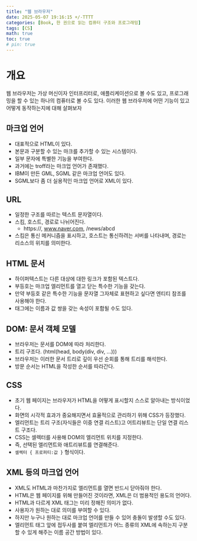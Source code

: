 ```yaml
---
title: "웹 브라우저"
date: 2025-05-07 19:16:15 +/-TTTT
categories: [Book, 한 권으로 읽는 컴퓨터 구조와 프로그래밍]
tags: [CS]
math: true
toc: true
# pin: true
---
```

# 개요
웹 브라우저는 가상 머신이자 인터프리터로, 애플리케이션으로 볼 수도 있고, 프로그래밍을 할 수 있는 하나의 컴퓨터로 볼 수도 있다. 이러한 웹 브라우저에 어떤 기능이 있고 어떻게 동작하는지에 대해 살펴보자  
  
## 마크업 언어
- 대표적으로 HTML이 있다.
- 본문과 구분할 수 있는 마크를 추가할 수 있는 시스템이다.
- 일부 문자에 특별한 기능을 부여한다.
- 과거에는 troff라는 마크업 언어가 존재했다.
- IBM이 만든 GML, SGML 같은 마크업 언어도 있다.
- SGML보다 좀 더 실용적인 마크업 언어로 XML이 있다.
  
## URL
- 일정한 구조를 따르는 텍스트 문자열이다.
- 스킴, 호스트, 경로로 나뉘어진다.
  - https://, www.naver.com, /news/abcd
- 스킴은 통신 메커니즘을 표시하고, 호스트는 통신하려는 서버를 나타내며, 경로는 리소스의 위치를 의미한다.
  
## HTML 문서
- 하이퍼텍스트는 다른 대상에 대한 링크가 포함된 텍스트다.
- 부등호는 마크업 엘리먼트를 열고 닫는 특수한 기능을 갖는다.
- 만약 부등호 같은 특수한 기능을 문자열 그자체로 표현하고 싶다면 엔티티 참조를 사용해야 한다.
- 태그에는 이름과 값 쌍을 갖는 속성이 포함될 수도 있다.
  
## DOM: 문서 객체 모델
- 브라우저는 문서를 DOM에 따라 처리한다.
- 트리 구조다. (html(head, body(div, div, ...)))
- 브라우저는 이러한 문서 트리로 깊이 우선 순회를 통해 트리를 해석한다.
- 방문 순서는 HTML을 작성한 순서를 따라간다.
  
## CSS
- 초기 웹 페이지는 브라우저가 HTML을 어떻게 표시할지 스스로 알아내는 방식이었다.
- 화면의 시각적 효과가 중요해지면서 효율적으로 관리하기 위해 CSS가 등장했다.
- 엘리먼트는 트리 구조(자식들은 이중 연결 리스트)고 어트리뷰트는 단일 연결 리스트 구조다.
- CSS는 셀렉터를 사용해 DOM의 엘리먼트 위치를 지정한다.
- 즉, 선택된 엘리먼트와 애트리뷰트를 연결해준다.
- `셀렉터 { 프로퍼티:값 }` 형식이다.
  
## XML 등의 마크업 언어
- XML도 HTML과 마찬가지로 엘리먼트를 열면 반드시 닫아줘야 한다.
- HTML은 웹 페이지를 위해 만들어진 것이라면, XML은 더 범용적인 용도의 언어다.
- HTML과 다르게 XML 태그는 미리 정해진 의미가 없다.
- 사용자가 원하는 대로 의미를 부여할 수 있다.
- 하지만 누구나 원하는 대로 마크업 언어를 만들 수 있어 충돌이 발생할 수도 있다.
- 엘리먼트 태그 앞에 접두사를 붙여 엘리먼트가 어느 종류의 XML에 속하는지 구분할 수 있게 해주는 이름 공간 방법이 있다.
